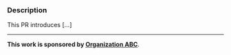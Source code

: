 ### Description

This PR introduces [...]

---

<!--
Please give credit to the sponsor of this work if possible.
-->

**This work is sponsored by [Organization ABC](xx)**.

